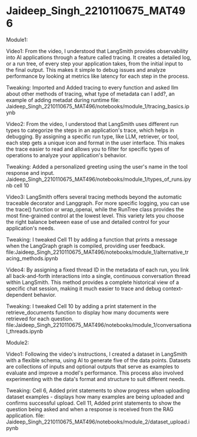 # Jaideep_Singh_2210110675_MAT496

Module1:

Video1:
From the video, I understood that LangSmith provides observability into AI applications through a feature called tracing. It creates a detailed log, or a run tree, of every step your application takes, from the initial input to the final output. This makes it simple to debug issues and analyze performance by looking at metrics like latency for each step in the process.

Tweaking:
Imported and Added tracing to every function and asked llm about other methods of tracing, what type of metadata can I add?, an example of adding metadat during runtime
file: Jaideep_Singh_2210110675_MAT496/notebooks/module_1/tracing_basics.ipynb

Video2:
From the video, I understood that LangSmith uses different run types to categorize the steps in an application's trace, which helps in debugging. By assigning a specific run type, like LLM, retriever, or tool, each step gets a unique icon and format in the user interface. This makes the trace easier to read and allows you to filter for specific types of operations to analyze your application's behavior.

Tweaking:
Added a personalized greeting using the user's name in the tool response and input. Jaideep_Singh_2210110675_MAT496/notebooks/module_1/types_of_runs.ipynb cell 10

Video3:
LangSmith offers several tracing methods beyond the automatic traceable decorator and Langgraph. For more specific logging, you can use the trace() function or wrap_openai, while the RunTree class provides the most fine-grained control at the lowest level. This variety lets you choose the right balance between ease of use and detailed control for your application's needs.

Tweaking:
I tweaked Cell 11 by adding a function that prints a message when the LangGraph graph is compiled, providing user feedback.
file:Jaideep_Singh_2210110675_MAT496/notebooks/module_1/alternative_tracing_methods.ipynb

Video4:
By assigning a fixed thread ID in the metadata of each run, you link all back-and-forth interactions into a single, continuous conversation thread within LangSmith. This method provides a complete historical view of a specific chat session, making it much easier to trace and debug context-dependent behavior.

Tweaking:
I tweaked Cell 10 by adding a print statement in the retrieve_documents function to display how many documents were retrieved for each question.
file:Jaideep_Singh_2210110675_MAT496/notebooks/module_1/conversational_threads.ipynb

Module2:

Video1:
Following the video's instructions, I created a dataset in LangSmith with a flexible schema, using AI to generate five of the data points. Datasets are collections of inputs and optional outputs that serve as examples to evaluate and improve a model's performance. This process also involved experimenting with the data's format and structure to suit different needs.

Tweaking:
Cell 6, Added print statements to show progress when uploading dataset examples - displays how many examples are being uploaded and confirms successful upload.
Cell 11, Added print statements to show the question being asked and when a response is received from the RAG application.
file: Jaideep_Singh_2210110675_MAT496/notebooks/module_2/dataset_upload.ipynb
